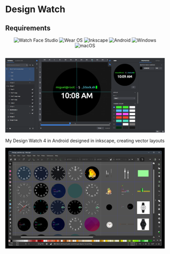 # Design Watch


## Requirements
<div style="text-align: center;">

<img src="https://img.shields.io/badge/Watch%20Face%20Studio-000000?style=flat-square&logo=Watch%20Face%20Studio&logoColor=white" alt="Watch Face Studio">
<img src="https://img.shields.io/badge/Wear%20OS-007396?style=flat-square&logo=WearOs&logoColor=white" alt="Wear OS">
<img src="https://img.shields.io/badge/Inkscape-000000?style=flat-square&logo=Inkscape&logoColor=white" alt="Inkscape">
<img src="https://img.shields.io/badge/Android-3DDC84?style=flat-square&logo=android&logoColor=white" alt="Android">
<img src="https://img.shields.io/badge/Windows-0078D6?style=flat-square&logo=windows&logoColor=white" alt="Windows">
<img src="https://img.shields.io/badge/macOS-000000?style=flat-square&logo=apple&logoColor=white" alt="macOS">
</div>

<br/>

<p align="center"><img src="https://github.com/mfletesg/Design_Watch/blob/main/img/screen2.png" width="800"></p>

My Design Watch 4 in Android designed in inkscape, creating vector layouts

<p align="center"><img src="https://github.com/mfletesg/Design_Watch/blob/main/img/screen1.png" width="800"></p>
